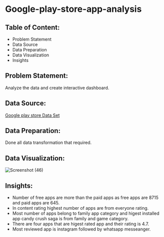 # Google-play-store-app-analysis

## Table of Content:
+ Problem Statement
+ Data Source
+ Data Preparation
+ Data Visualization
+ Insights


 ## Problem Statement: 
 Analyze the data and create interactive dashboard.

 ## Data Source: 
 [Google play store Data Set](https://github.com/Ananya-Foujdar05/Google-play-store-app-analysis/blob/main/googleplaystore.csv)

## Data Preparation:
Done all data transformation that required.

## Data Visualization:

![Screenshot (46)](https://github.com/Ananya-Foujdar05/Google-play-store-app-analysis/assets/140806083/22fb7b7e-59f6-49f6-97f3-b509f22f3a9c)


## Insights:
+ Number of free apps are more than the paid apps as free apps are  8715 and paid apps are 645.
+ In content rating highest number of apps are from everyone rating.
+ Most number of apps belong to family app category and higest installed app candy crush saga is from family and game category.
+ There are four apps that are higest rated app and their rating is 4.7.
+ Most reviewed app is instagram followed by whatsapp messeanger. 
  
